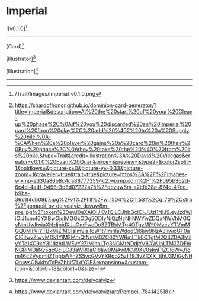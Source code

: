 # Imperial

![v0.1.0][^v0.1.0]

---

[Card][^Card]

[Illustrator][^Illustrator]

[Illustration][^Illustration]

---

[^v0.1.0]: /Trait/Images/Imperial_v0.1.0.png
[^Card]: https://shardofhonor.github.io/dominion-card-generator/?title=Imperial&description=At%20the%20start%20of%20your%20Clean-up%20phase%2C%0Aif%20you%20discarded%20an%20Imperial%20card%20from%20play%2C%20add%20%402%20to%20a%20Supply%20pile.%0A-%0AWhen%20a%20player%20gains%20a%20card%20in%20their%20Buy%20phase%2C%0Athey%20take%20the%20%40%20from%20its%20pile.&type=Trait&credit=Illustration%3A%20David%20Villegas&creator=v0.1.0%20Evan%20Quan&price=&preview=&type2=&color2split=1&boldkeys=&picture-x=0&picture-y=-0.33&picture-zoom=1&traveller=true&trait=true&picture=https%3A%2F%2Fimages-wixmp-ed30a86b8c4ca887773594c2.wixmp.com%2Ff%2F095b362d-6c4d-4adf-9498-3d8d07222a75%2Fdcyuw8m-a2cfe28a-874c-47cc-b9ba-36d1f4db09b7.jpg%2Fv1%2Ffill%2Fw_1504%2Ch_531%2Cq_70%2Cstrp%2Fpompeii_by_deivcalviz_dcyuw8m-pre.jpg%3Ftoken%3DeyJ0eXAiOiJKV1QiLCJhbGciOiJIUzI1NiJ9.eyJzdWIiOiJ1cm46YXBwOjdlMGQxODg5ODIyNjQzNzNhNWYwZDQxNWVhMGQyNmUwIiwiaXNzIjoidXJuOmFwcDo3ZTBkMTg4OTgyMjY0MzczYTVmMGQ0MTVlYTBkMjZlMCIsIm9iaiI6W1t7ImhlaWdodCI6Ijw9NzA3IiwicGF0aCI6IlwvZlwvMDk1YjM2MmQtNmM0ZC00YWRmLTk0OTgtM2Q4ZDA3MjIyYTc1XC9kY3l1dzhtLWEyY2ZlMjhhLTg3NGMtNDdjYy1iOWJhLTM2ZDFmNGRiMDliNy5qcGciLCJ3aWR0aCI6Ijw9MjAwMCJ9XV0sImF1ZCI6WyJ1cm46c2VydmljZTppbWFnZS5vcGVyYXRpb25zIl19.3vZXXX_BhU3MiGyNHQtuwsOlwkbxTcFvZbbifZLdYGE&expansion=&custom-icon=&color0=18&color1=0&size=1
[^Illustrator]: https://www.deviantart.com/deivcalviz
[^Illustration]: https://www.deviantart.com/deivcalviz/art/Pompeii-784142518
